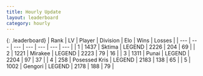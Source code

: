 ```yaml
---
title: Hourly Update
layout: leaderboard
category: hourly
---
```


{: .leaderboard}
| Rank | LV | Player | Division | Elo | Wins | Losses |
| --- | --- | --- | --- | --- | --- | --- |
| <span data-change="0">1</span> | 1437 | <span title="ID: 353063">Sktima</span> | LEGEND | <span data-change="0">2226</span> | <span data-change="0">204</span> | <span data-change="0">69</span> |
| <span data-change="0">2</span> | 1221 | <span title="ID: 416373">Mirakee</span> | LEGEND | <span data-change="0">2223</span> | <span data-change="0">79</span> | <span data-change="0">16</span> |
| <span data-change="0">3</span> | 1311 | <span title="ID: 361226">Punai</span> | LEGEND | <span data-change="0">2204</span> | <span data-change="0">97</span> | <span data-change="0">37</span> |
| <span data-change="0">4</span> | 258 | <span title="ID: 402846">Posessed Kris</span> | LEGEND | <span data-change="-7">2183</span> | <span data-change="1">138</span> | <span data-change="1">65</span> |
| <span data-change="1">5</span> | 1002 | <span title="ID: 294236">Gengori</span> | LEGEND | <span data-change="10">2178</span> | <span data-change="2">188</span> | <span data-change="0">79</span> |